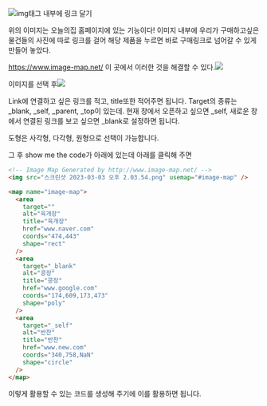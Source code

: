 ![img태그 내부에 링크 달기](https://velog.velcdn.com/images/dydals3440/post/437f53f8-9bd1-47b1-935a-df645437b68c/image.gif)

위의 이미지는 오늘의집 홈페이지에 있는 기능이다! 이미지 내부에 우리가 구매하고싶은 물건들의 사진에 따로 링크를 걸어 해당 제품을 누르면 바로 구매링크로 넘어갈 수 있게 만들어 놓았다.

https://www.image-map.net/
이 곳에서 이러한 것을 해결할 수 있다.![](https://velog.velcdn.com/images/dydals3440/post/ecc9e226-e564-4290-8a53-4e708928a292/image.png)

이미지를 선택 후![](https://velog.velcdn.com/images/dydals3440/post/fd32f444-d8bb-4fe5-acbc-0ca2d312a3be/image.png)

Link에 연결하고 싶은 링크를 적고,
title또한 적어주면 됩니다.
Target의 종류는 \_blank, \_self, \_parent, \_top이 있는데. 현재 창에서 오픈하고 싶으면 \_self, 새로운 창에서 연결된 링크를 보고 싶으면 \_blank로 설정하면 됩니다.

도형은 사각형, 다각형, 원형으로 선택이 가능합니다.

그 후 show me the code가 아래에 있는데 아래를 클릭해 주면

```html
<!-- Image Map Generated by http://www.image-map.net/ -->
<img src="스크린샷 2023-03-03 오후 2.03.54.png" usemap="#image-map" />

<map name="image-map">
  <area
    target=""
    alt="육개장"
    title="육개장"
    href="www.naver.com"
    coords="474,443"
    shape="rect"
  />
  <area
    target="_blank"
    alt="콩장"
    title="콩장"
    href="www.google.com"
    coords="174,609,173,473"
    shape="poly"
  />
  <area
    target="_self"
    alt="반찬"
    title="반찬"
    href="www.new.com"
    coords="340,758,NaN"
    shape="circle"
  />
</map>
```

이렇게 활용할 수 있는 코드를 생성해 주기에 이를 활용하면 됩니다.
